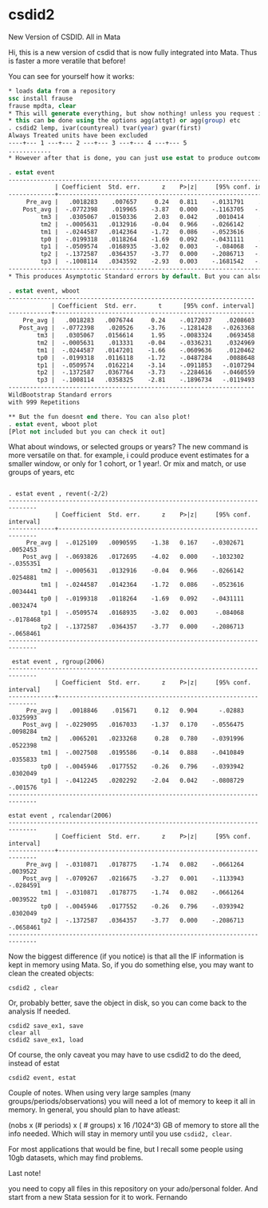 # csdid2
New Version of CSDID. All in Mata

Hi, this is a new version of csdid that is now fully integrated into Mata. 
Thus is faster a more veratile that before!

You can see for yourself how it works:

```stata
* loads data from a repository
ssc install frause
frause mpdta, clear
* This will generate everything, but show nothing! unless you request it.
* this can be done using the options agg(attgt) or agg(group) etc
. csdid2 lemp, ivar(countyreal) tvar(year) gvar(first)
Always Treated units have been excluded
----+--- 1 ---+--- 2 ---+--- 3 ---+--- 4 ---+--- 5 
............
* However after that is done, you can just use estat to produce outcomes you want

. estat event
------------------------------------------------------------------------------
             | Coefficient  Std. err.      z    P>|z|     [95% conf. interval]
-------------+----------------------------------------------------------------
     Pre_avg |   .0018283    .007657     0.24   0.811    -.0131791    .0168357
    Post_avg |  -.0772398    .019965    -3.87   0.000    -.1163705   -.0381092
         tm3 |   .0305067   .0150336     2.03   0.042     .0010414    .0599719
         tm2 |  -.0005631   .0132916    -0.04   0.966    -.0266142    .0254881
         tm1 |  -.0244587   .0142364    -1.72   0.086    -.0523616    .0034441
         tp0 |  -.0199318   .0118264    -1.69   0.092    -.0431111    .0032474
         tp1 |  -.0509574   .0168935    -3.02   0.003     -.084068   -.0178468
         tp2 |  -.1372587   .0364357    -3.77   0.000    -.2086713   -.0658461
         tp3 |  -.1008114   .0343592    -2.93   0.003    -.1681542   -.0334685
------------------------------------------------------------------------------
* This produces Asymptotic Standard errors by default. But you can also reqyest bootstrap (no saverif anymore)

. estat event, wboot
---------------------------------------------------------------------
            | Coefficient  Std. err.      t      [95% conf. interval]
------------+--------------------------------------------------------
    Pre_avg |   .0018283   .0076744     0.24    -.0172037    .0208603
   Post_avg |  -.0772398    .020526    -3.76    -.1281428   -.0263368
        tm3 |   .0305067   .0156614     1.95    -.0083324    .0693458
        tm2 |  -.0005631    .013331    -0.04    -.0336231    .0324969
        tm1 |  -.0244587   .0147201    -1.66    -.0609636    .0120462
        tp0 |  -.0199318   .0116118    -1.72    -.0487284    .0088648
        tp1 |  -.0509574   .0162214    -3.14    -.0911853   -.0107294
        tp2 |  -.1372587   .0367764    -3.73    -.2284616   -.0460559
        tp3 |  -.1008114   .0358325    -2.81    -.1896734   -.0119493
---------------------------------------------------------------------
WildBootstrap Standard errors
with 999 Repetitions

** But the fun doesnt end there. You can also plot!
. estat event, wboot plot
[Plot not included but you can check it out]
```

What about windows, or selected groups or years? The new command is more versatile on that.
for example, i could produce event estimates for a smaller window, or only for 1 cohort, or 1 year!.
Or mix and match, or use groups of years, etc

```

. estat event , revent(-2/2)
------------------------------------------------------------------------------
             | Coefficient  Std. err.      z    P>|z|     [95% conf. interval]
-------------+----------------------------------------------------------------
     Pre_avg |  -.0125109   .0090595    -1.38   0.167    -.0302671    .0052453
    Post_avg |  -.0693826   .0172695    -4.02   0.000    -.1032302   -.0355351
         tm2 |  -.0005631   .0132916    -0.04   0.966    -.0266142    .0254881
         tm1 |  -.0244587   .0142364    -1.72   0.086    -.0523616    .0034441
         tp0 |  -.0199318   .0118264    -1.69   0.092    -.0431111    .0032474
         tp1 |  -.0509574   .0168935    -3.02   0.003     -.084068   -.0178468
         tp2 |  -.1372587   .0364357    -3.77   0.000    -.2086713   -.0658461
------------------------------------------------------------------------------

 estat event , rgroup(2006)
------------------------------------------------------------------------------
             | Coefficient  Std. err.      z    P>|z|     [95% conf. interval]
-------------+----------------------------------------------------------------
     Pre_avg |   .0018846    .015671     0.12   0.904      -.02883    .0325993
    Post_avg |  -.0229095   .0167033    -1.37   0.170    -.0556475    .0098284
         tm2 |   .0065201   .0233268     0.28   0.780    -.0391996    .0522398
         tm1 |  -.0027508   .0195586    -0.14   0.888    -.0410849    .0355833
         tp0 |  -.0045946   .0177552    -0.26   0.796    -.0393942    .0302049
         tp1 |  -.0412245   .0202292    -2.04   0.042    -.0808729    -.001576
------------------------------------------------------------------------------

estat event , rcalendar(2006)
------------------------------------------------------------------------------
             | Coefficient  Std. err.      z    P>|z|     [95% conf. interval]
-------------+----------------------------------------------------------------
     Pre_avg |  -.0310871   .0178775    -1.74   0.082    -.0661264    .0039522
    Post_avg |  -.0709267   .0216675    -3.27   0.001    -.1133943   -.0284591
         tm1 |  -.0310871   .0178775    -1.74   0.082    -.0661264    .0039522
         tp0 |  -.0045946   .0177552    -0.26   0.796    -.0393942    .0302049
         tp2 |  -.1372587   .0364357    -3.77   0.000    -.2086713   -.0658461
------------------------------------------------------------------------------
```


Now the biggest difference (if you notice) is that all the IF information is kept in memory using Mata. 
So, if you do something else, you may want to clean the created objects:

```
csdid2 , clear
```

Or, probably better, save the object in disk, so you can come back to the analysis If needed. 

```
csdid2 save_ex1, save 
clear all
csdid2 save_ex1, load
```

Of course, the only caveat you may have to use csdid2 to do the deed, instead of estat 

```
csdid2 event, estat
```

Couple of notes. When using very large samples (many groups/periods/observations) you will need a lot of memory to keep it all in memory.
In general, you should plan to have atleast:

(nobs x (# periods) x ( # groups) x 16 /1024^3) GB 
of memory to store all the info needed. Which will stay in memory until you use `csdid2, clear`.

For most applications that would be fine, but I recall some people using 10gb datasets, which may find problems.

Last note!

you need to copy all files in this repository on your ado/personal folder. And start from a new Stata session for it to work.
Fernando



